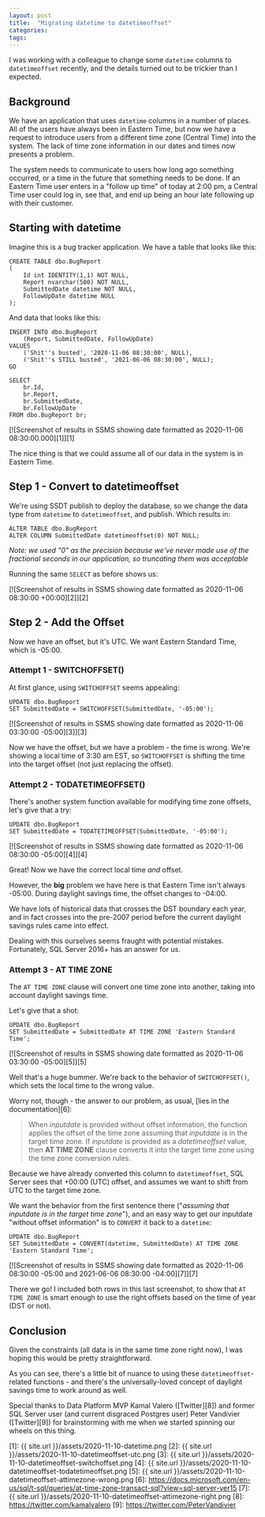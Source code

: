 ```yaml
---
layout: post
title:  "Migrating datetime to datetimeoffset"
categories: 
tags: 
---
```


I was working with a colleague to change some `datetime` columns to `datetimeoffset` recently, and the details turned out to be trickier than I expected.

## Background

We have an application that uses `datetime` columns in a number of places.  All of the users have always been in Eastern Time, but now we have a request to introduce users from a different time zone (Central Time) into the system.  The lack of time zone information in our dates and times now presents a problem.  

The system needs to communicate to users how long ago something occurred, or a time in the future that something needs to be done.  If an Eastern Time user enters in a "follow up time" of today at 2:00 pm, a Central Time user could log in, see that, and end up being an hour late following up with their customer.

## Starting with datetime

Imagine this is a bug tracker application.  We have a table that looks like this:

    CREATE TABLE dbo.BugReport
    (
        Id int IDENTITY(1,1) NOT NULL,
        Report nvarchar(500) NOT NULL,
        SubmittedDate datetime NOT NULL,
        FollowUpDate datetime NULL
    );

And data that looks like this:


    INSERT INTO dbo.BugReport
        (Report, SubmittedDate, FollowUpDate)
    VALUES
        ('Shit''s busted', '2020-11-06 08:30:00', NULL),
        ('Shit''s STILL busted', '2021-06-06 08:30:00', NULL);
    GO

    SELECT
        br.Id, 
        br.Report, 
        br.SubmittedDate, 
        br.FollowUpDate
    FROM dbo.BugReport br;

[![Screenshot of results in SSMS showing date formatted as 2020-11-06 08:30:00.000][1]][1]

The nice thing is that we could assume all of our data in the system is in Eastern Time.

## Step 1 - Convert to datetimeoffset

We're using SSDT publish to deploy the database, so we change the data type from `datetime` to `datetimeoffset`, and publish.  Which results in:

    ALTER TABLE dbo.BugReport
    ALTER COLUMN SubmittedDate datetimeoffset(0) NOT NULL;

*Note: we used "0" as the precision because we've never made use of the fractional seconds in our application, so truncating them was acceptable*

Running the same `SELECT` as before shows us:

[![Screenshot of results in SSMS showing date formatted as 2020-11-06 08:30:00 +00:00][2]][2]

## Step 2 - Add the Offset

Now we have an offset, but it's UTC.  We want Eastern Standard Time, which is -05:00.

### Attempt 1 - SWITCHOFFSET()

At first glance, using `SWITCHOFFSET` seems appealing:

    UPDATE dbo.BugReport
    SET SubmittedDate = SWITCHOFFSET(SubmittedDate, '-05:00');

[![Screenshot of results in SSMS showing date formatted as 2020-11-06 03:30:00 -05:00][3]][3]

Now we have the offset, but we have a problem - the time is wrong.  We're showing a local time of 3:30 am EST, so `SWITCHOFFSET` is shifting the time into the target offset (not just replacing the offset).

### Attempt 2 - TODATETIMEOFFSET()

There's another system function available for modifying time zone offsets, let's give that a try:

    UPDATE dbo.BugReport
    SET SubmittedDate = TODATETIMEOFFSET(SubmittedDate, '-05:00');

[![Screenshot of results in SSMS showing date formatted as 2020-11-06 08:30:00 -05:00][4]][4]

Great!  Now we have the correct local time *and* offset.

However, the **big** problem we have here is that Eastern Time isn't always -05:00.  During daylight savings time, the offset changes to -04:00.

We have lots of historical data that crosses the DST boundary each year, and in fact crosses into the pre-2007 period before the current daylight savings rules came into effect.

Dealing with this ourselves seems fraught with potential mistakes.  Fortunately, SQL Server 2016+ has an answer for us.

### Attempt 3 - AT TIME ZONE

The `AT TIME ZONE` clause will convert one time zone into another, taking into account daylight savings time.

Let's give that a shot:

    UPDATE dbo.BugReport
    SET SubmittedDate = SubmittedDate AT TIME ZONE 'Eastern Standard Time';

[![Screenshot of results in SSMS showing date formatted as 2020-11-06 03:30:00 -05:00][5]][5]

Well that's a huge bummer.  We're back to the behavior of `SWITCHOFFSET()`, which sets the local time to the wrong value.

Worry not, though - the answer to our problem, as usual, [lies in the documentation][6]:

> When *inputdate* is provided without offset information, the function applies the offset of the time zone assuming that *inputdate* is in the target time zone. If *inputdate* is provided as a *datetimeoffset* value, then **AT TIME ZONE** clause converts it into the target time zone using the time zone conversion rules.

Because we have already converted this column to `datetimeoffset`, SQL Server sees that +00:00 (UTC) offset, and assumes we want to shift from UTC to the target time zone.

We want the behavior from the first sentence there ("*assuming that inputdate is in the target time zone*"), and an easy way to get our inputdate "without offset information" is to `CONVERT` it back to a `datetime`:

    UPDATE dbo.BugReport
    SET SubmittedDate = CONVERT(datetime, SubmittedDate) AT TIME ZONE 'Eastern Standard Time';

[![Screenshot of results in SSMS showing date formatted as 2020-11-06 08:30:00 -05:00 and 2021-06-06 08:30:00 -04:00][7]][7]

There we go!  I included both rows in this last screenshot, to show that `AT TIME ZONE` is smart enough to use the right offsets based on the time of year (DST or not).

## Conclusion

Given the constraints (all data is in the same time zone right now), I was hoping this would be pretty straightforward.  

As you can see, there's a little bit of nuance to using these `datetimeoffset`-related functions - and there's the universally-loved concept of daylight savings time to work around as well.

Special thanks to Data Platform MVP Kamal Valero ([Twitter][8]) and former SQL Server user (and current disgraced Postgres user) Peter Vandivier ([Twitter][9]) for brainstorming with me when we started spinning our wheels on this thing.

[1]: {{ site.url }}/assets/2020-11-10-datetime.png
[2]: {{ site.url }}/assets/2020-11-10-datetimeoffset-utc.png
[3]: {{ site.url }}/assets/2020-11-10-datetimeoffset-switchoffset.png
[4]: {{ site.url }}/assets/2020-11-10-datetimeoffset-todatetimeoffset.png
[5]: {{ site.url }}/assets/2020-11-10-datetimeoffset-attimezone-wrong.png
[6]: https://docs.microsoft.com/en-us/sql/t-sql/queries/at-time-zone-transact-sql?view=sql-server-ver15
[7]: {{ site.url }}/assets/2020-11-10-datetimeoffset-attimezone-right.png
[8]: https://twitter.com/kamalvalero
[9]: https://twitter.com/PeterVandivier